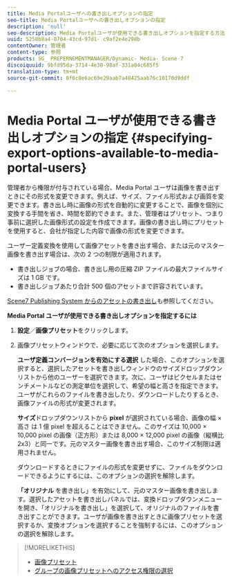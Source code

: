 ```yaml
---
title: Media Portalユーザへの書き出しオプションの指定
seo-title: Media Portalユーザへの書き出しオプションの指定
description: 'null'
seo-description: Media Portalユーザが使用できる書き出しオプションを指定する方法について説明します。
uuid: 5258b8a4-0704-43cd-97d1- c9af2e4e298b
contentOwner: 管理者
content-type: 参照
products: SG_ PREPERNEMENTMANAGER/Dynamic- Media- Scene-7
discoiquuid: 9bfd95da-3714-4e38-98af-331a04c685f5
translation-type: tm+mt
source-git-commit: 0f6c8e6ac69e29aab7a48425aab76c10170d9ddf

---
```



# Media Portal ユーザが使用できる書き出しオプションの指定 {#specifying-export-options-available-to-media-portal-users}

管理者から権限が付与されている場合、Media Portal ユーザは画像を書き出すときにその形式を変更できます。例えば、サイズ、ファイル形式および画質を変更できます。書き出し時に画像の形式を自動的に変更することで、画像を個別に変換する手間を省き、時間を節約できます。また、管理者はプリセット、つまり事前に選択した画像形式の設定を作成できます。画像の書き出し時にプリセットを使用すると、会社が指定した内容で画像の形式を変更できます。

ユーザー定義変換を使用して画像アセットを書き出す場合、または元のマスター画像を書き出す場合は、次の 2 つの制限が適用されます。

* 書き出しジョブの場合、書き出し用の圧縮 ZIP ファイルの最大ファイルサイズは 1 GB です。
* 書き出しジョブあたり合計 500 個のアセットまで許容されています。

[Scene7 Publishing System からのアセットの書き出し](exporting-assets-scene7-publishing-system.md#exporting_assets_from_scene7_publishing_system)も参照してください。

**Media Portal ユーザが使用できる書き出しオプションを指定するには**

1. **設定**／**画像プリセット**&#x200B;をクリックします。
1. 画像プリセットウィンドウで、必要に応じて次のオプションを選択します。

   **ユーザ定義コンバージョンを有効にする選択** した場合、このオプションを選択すると、選択したアセットを書き出しウィンドウのサイズドロップダウンリストから他のユーザーを選択できます。次に、ユーザはピクセルまたはセンチメートルなどの測定単位を選択して、希望の幅と高さを指定できます。ユーザがこれらのファイルを書き出したり、ダウンロードしたりするとき、画像ファイルの形式が変更されます。

   **サイズ**&#x200B;ドロップダウンリストから **pixel** が選択されている場合、画像の幅 × 高さ は 1 億 pixel を超えることはできません。このサイズは 10,000 × 10,000 pixel の画像（正方形）または 8,000 × 12,000 pixel の画像（縦横比 2x3）と同一です。元のマスター画像を書き出す場合、このサイズ制限は適用されません。

   ダウンロードするときにファイルの形式を変更せずに、ファイルをダウンロードできるようにするには、このオプションの選択を解除します。

   **「オリジナル** を書き出し」を有効にして、元のマスター画像を書き出します。選択したアセットを書き出しパネルでは、変換ドロップダウンメニューを開き、「オリジナルを書き出し」を選択して、オリジナルのファイルを書き出すことができます。ユーザが画像を書き出すときに画像プリセットを選択するか、変換オプションを選択することを強制するには、このオプションの選択を解除します。

>[!MORELIKETHIS]
>
>* [画像プリセット](application-setup.md#image_presets)
>* [グループの画像プリセットへのアクセス権限の選択](creating-media-portal-groups.md#choosing_image_preset_access_permissions_for_a_group)

